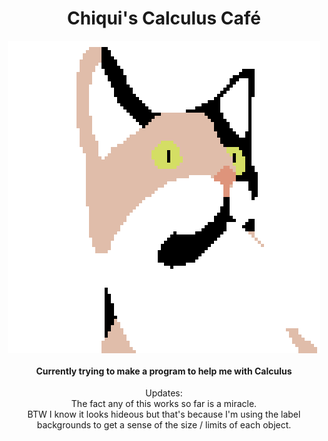<h1 align="center">Chiqui's Calculus Café</h1>
<div align = "center">
    <img align="center" src="images/chiqui.png" alt="my cat chiqui">
</div>
<h4 align="center"> Currently trying to make a program to help me with Calculus</h4>
<p align="center">Updates:<br>The fact any of this works so far is a miracle.<br>BTW I know it looks hideous but that's because I'm using the label backgrounds to get a sense of the size / limits of each object.</p>
